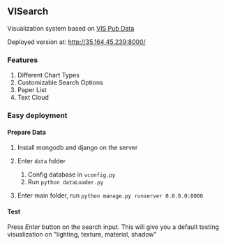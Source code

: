 ## VISearch
Visualization system based on [VIS Pub Data](http://www.vispubdata.org/site/vispubdata/)

Deployed version at: http://35.164.45.239:8000/

### Features
1. Different Chart Types
1. Customizable Search Options
1. Paper List
1. Text Cloud

### Easy deployment
#### Prepare Data
1. Install mongodb and django on the server
1. Enter `data` folder
    1. Config database in `vconfig.py`
    1. Run `python dataLoader.py`

1. Enter main folder, run `python manage.py runserver 0.0.0.0:8000`

#### Test
Press *Enter* button on the search input. This will give you a default testing visualization on "lighting, texture, material, shadow"
